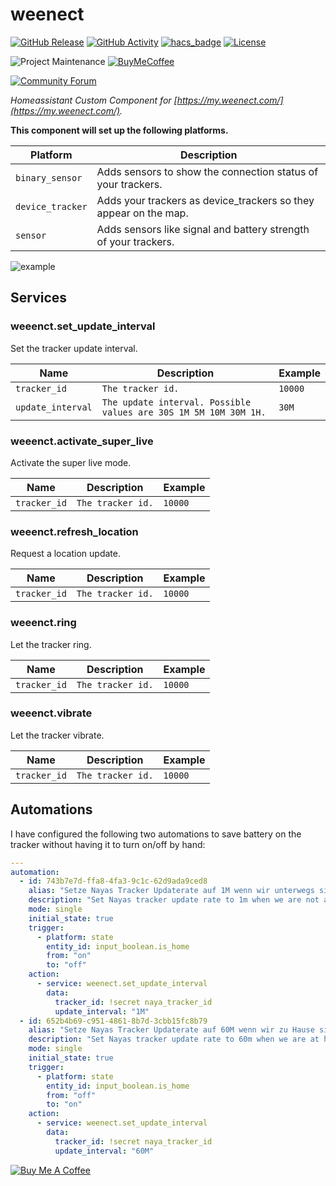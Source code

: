 # weenect

[![GitHub Release][releases-shield]][releases]
[![GitHub Activity][commits-shield]][commits]
[![hacs_badge](https://img.shields.io/badge/HACS-Default-orange.svg?style=for-the-badge)](https://github.com/custom-components/hacs)
[![License][license-shield]](LICENSE.md)

![Project Maintenance][maintenance-shield]
[![BuyMeCoffee][buymecoffeebadge]][buymecoffee]

[![Community Forum][forum-shield]][forum]

_Homeassistant Custom Component for [https://my.weenect.com/](https://my.weenect.com/)._

**This component will set up the following platforms.**

Platform | Description
-- | --
`binary_sensor` | Adds sensors to show the connection status of your trackers.
`device_tracker` | Adds your trackers as device_trackers so they appear on the map.
`sensor` | Adds sensors like signal and battery strength of your trackers.

![example][exampleimg]

## Services

### weeenct.set_update_interval

Set the tracker update interval.

Name | Description | Example
-- | -- | --
`tracker_id` | `The tracker id.` | `10000`
`update_interval` | `The update interval. Possible values are 30S 1M 5M 10M 30M 1H.` | `30M`

### weeenct.activate_super_live

Activate the super live mode.

Name | Description | Example
-- | -- | --
`tracker_id` | `The tracker id.` | `10000`

### weeenct.refresh_location

Request a location update.

Name | Description | Example
-- | -- | --
`tracker_id` | `The tracker id.` | `10000`

### weeenct.ring

Let the tracker ring.

Name | Description | Example
-- | -- | --
`tracker_id` | `The tracker id.` | `10000`

### weeenct.vibrate

Let the tracker vibrate.

Name | Description | Example
-- | -- | --
`tracker_id` | `The tracker id.` | `10000`

## Automations

I have configured the following two automations to save battery on the tracker without having it to turn on/off by hand:

```yaml
---
automation:
  - id: 743b7e7d-ffa8-4fa3-9c1c-62d9ada9ced8
    alias: "Setze Nayas Tracker Updaterate auf 1M wenn wir unterwegs sind"
    description: "Set Nayas tracker update rate to 1m when we are not at home"
    mode: single
    initial_state: true
    trigger:
      - platform: state
        entity_id: input_boolean.is_home
        from: "on"
        to: "off"
    action:
      - service: weenect.set_update_interval
        data:
          tracker_id: !secret naya_tracker_id
          update_interval: "1M"
  - id: 652b4b69-c951-4861-8b7d-3cbb15fc8b79
    alias: "Setze Nayas Tracker Updaterate auf 60M wenn wir zu Hause sind"
    description: "Set Nayas tracker update rate to 60m when we are at home"
    mode: single
    initial_state: true
    trigger:
      - platform: state
        entity_id: input_boolean.is_home
        from: "off"
        to: "on"
    action:
      - service: weenect.set_update_interval
        data:
          tracker_id: !secret naya_tracker_id
          update_interval: "60M"
````

<a href="https://www.buymeacoffee.com/eifinger" target="_blank"><img src="https://www.buymeacoffee.com/assets/img/custom_images/black_img.png" alt="Buy Me A Coffee" style="height: auto !important;width: auto !important;" ></a><br>

[buymecoffee]: https://www.buymeacoffee.com/eifinger
[buymecoffeebadge]: https://img.shields.io/badge/buy%20me%20a%20coffee-donate-yellow.svg?style=for-the-badge
[commits-shield]: https://img.shields.io/github/commit-activity/y/eifinger/hass-weenect?style=for-the-badge
[commits]: https://github.com/eifinger/hass-weenect/commits/master
[exampleimg]: https://github.com/eifinger/hass-weenect/blob/master/example.png?raw=true
[forum-shield]: https://img.shields.io/badge/community-forum-brightgreen.svg?style=for-the-badge
[forum]: https://community.home-assistant.io/t/custom-integration-weenect/300996
[license-shield]: https://img.shields.io/github/license/eifinger/hass-weenect.svg?style=for-the-badge
[maintenance-shield]: https://img.shields.io/badge/maintainer-Kevin%20Stillhammer%20%40eifinger-blue.svg?style=for-the-badge
[releases-shield]: https://img.shields.io/github/release/eifinger/hass-weenect.svg?style=for-the-badge
[releases]: https://github.com/eifinger/hass-weenect/releases
